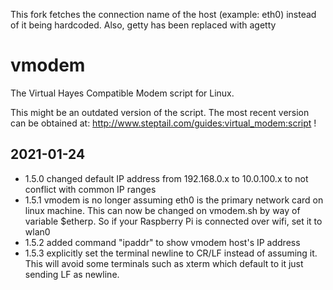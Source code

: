 This fork fetches the connection name of the host (example: eth0) instead of it being hardcoded.
Also, getty has been replaced with agetty

# vmodem
The Virtual Hayes Compatible Modem script for Linux.

This might be an outdated version of the script. 
The most recent version can be obtained at: http://www.steptail.com/guides:virtual_modem:script !

2021-01-24
----------
* 1.5.0 changed default IP address from 192.168.0.x to 10.0.100.x to not conflict with common IP ranges
* 1.5.1 vmodem is no longer assuming eth0 is the primary network card on linux machine. This can now be changed on vmodem.sh by way of variable $etherp. So if your Raspberry Pi is connected over wifi, set it to wlan0
* 1.5.2 added command "ipaddr" to show vmodem host's IP address
* 1.5.3 explicitly set the terminal newline to CR/LF instead of assuming it. This will avoid some terminals such as xterm which default to it just sending LF as newline.
